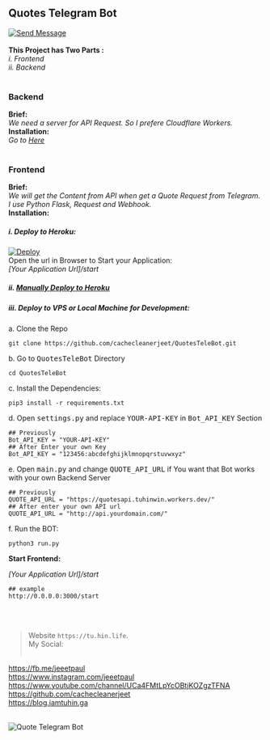 ## Quotes Telegram Bot <br>

 [![Send Message](https://firebasestorage.googleapis.com/v0/b/webtuhin.appspot.com/o/githubstatic%2Fbutton.png?alt=media&token=844f23bf-e6c9-48c6-84c6-8c50a7e922a2)](https://t.me/QuotesTeleBot) <br><br>
**This Project has Two Parts :**<br>
*i. Frontend*<br>
*ii. Backend* <br><br>
###  Backend
**Brief:**<br>
*We need a server for API  Request. So I prefere Cloudflare Workers.*<br>
**Installation:**<br>
*Go to [Here](https://github.com/cachecleanerjeet/QuotesTeleBot/tree/backend "Here")*<br><br>

### Frontend<br>
**Brief:**<br>
*We will get the Content from API when get a Quote Request from Telegram. I use Python Flask,  Request and Webhook.*<br>
**Installation:**<br>
##### *i. Deploy to Heroku:*<br>
[![Deploy](https://www.herokucdn.com/deploy/button.svg)](https://heroku.com/deploy?template=https://github.com/cachecleanerjeet/QuotesTeleBot/tree/heroku)<br>
Open the url in Browser to Start your Application:<br>
*[Your Application Url]/start*<br>
##### *ii. [Manually Deploy to Heroku](https://github.com/cachecleanerjeet/QuotesTeleBot/tree/heroku "Manually Deploy to Heroku")*<br>
##### *iii. Deploy to VPS or Local Machine for Development:*<br>
a. Clone the Repo<br>

    git clone https://github.com/cachecleanerjeet/QuotesTeleBot.git

b. Go to <tt>QuotesTeleBot</tt> Directory<br>

    cd QuotesTeleBot

c. Install the Dependencies:<br>

    pip3 install -r requirements.txt

d. Open <tt>settings.py</tt> and replace <tt>YOUR-API-KEY</tt> in <tt>Bot_API_KEY</tt> Section<br>
    
    ## Previously
    Bot_API_KEY = "YOUR-API-KEY"
    ## After Enter your own Key
    Bot_API_KEY = "123456:abcdefghijklmnopqrstuvwxyz"

e. Open <tt>main.py</tt> and change <tt>QUOTE_API_URL</tt> if You want that Bot works with your own Backend Server<br>

    ## Previously
    QUOTE_API_URL = "https://quotesapi.tuhinwin.workers.dev/"
    ## After enter your own API url
    QUOTE_API_URL = "http://api.yourdomain.com/"

f. Run the BOT:<br>

    python3 run.py 

**Start Frontend:**<br>

*[Your Application Url]/start*

    ## example
    http://0.0.0.0:3000/start
    
<br><br>

>Website `https://tu.hin.life`.<br>
>My Social:<br><br>

https://fb.me/jeeetpaul<br>
https://www.instagram.com/jeeetpaul<br>
https://www.youtube.com/channel/UCa4FMtLpYcOBtjKOZgzTFNA<br>
https://github.com/cachecleanerjeet<br>
https://blog.iamtuhin.ga<br><br>

![Quote Telegram Bot](https://firebasestorage.googleapis.com/v0/b/webtuhin.appspot.com/o/githubstatic%2Fqtbotcirhq.png?alt=media&token=033bcdd7-4fde-4337-a76f-89f18ee4d53d)
